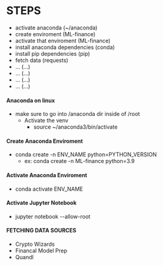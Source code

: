 # STEPS
- activate anaconda                (~/anaconda)
- create enviroment                (ML-finance)
- activate that enviroment         (ML-finance)
- install anaconda dependencies    (conda)
- install pip dependencies         (pip)
- fetch data                       (requests)
- ...                              (...)
- ...                              (...)
- ...                              (...)
- ...                              (...)




#### Anaconda on linux 
- make sure to go into /anaconda dir inside of /root
    - Activate the venv
        - source ~/anaconda3/bin/activate



#### Create Anaconda Enviroment
- conda create -n ENV_NAME python=PYTHON_VERSION
    - ex: conda create -n ML-finance python=3.9




#### Activate Anaconda Enviroment
- conda activate ENV_NAME




#### Activate Jupyter Notebook
- jupyter notebook --allow-root



#### FETCHING DATA SOURCES
- Crypto Wizards
- Financal Model Prep
- Quandl




